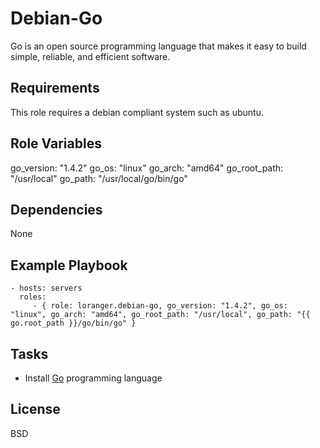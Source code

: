 Debian-Go
=========

Go is an open source programming language that makes it easy to build simple, reliable, and efficient software.

Requirements
------------

This role requires a debian compliant system such as ubuntu.

Role Variables
--------------

go_version: "1.4.2"
go_os: "linux"
go_arch: "amd64"
go_root_path: "/usr/local"
go_path: "/usr/local/go/bin/go"

Dependencies
------------

None

Example Playbook
----------------

    - hosts: servers
      roles:
         - { role: loranger.debian-go, go_version: "1.4.2", go_os: "linux", go_arch: "amd64", go_root_path: "/usr/local", go_path: "{{ go.root_path }}/go/bin/go" }

Tasks
-----

  - Install [Go](http://golang.org/) programming language

License
-------

BSD
